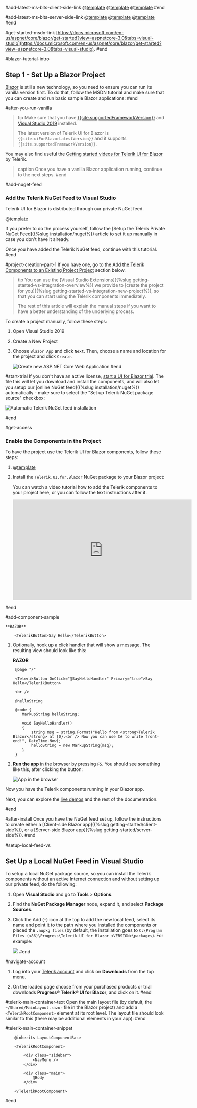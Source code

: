 #add-latest-ms-bits-client-side-link
@[template](/_contentTemplates/common/get-started.md#blazor-tutorial-intro)
@[template](/_contentTemplates/common/get-started.md#get-started-msdn-link)
@[template](/_contentTemplates/common/get-started.md#after-you-run-vanilla)
#end



#add-latest-ms-bits-server-side-link
@[template](/_contentTemplates/common/get-started.md#blazor-tutorial-intro)
@[template](/_contentTemplates/common/get-started.md#get-started-msdn-link)
@[template](/_contentTemplates/common/get-started.md#after-you-run-vanilla)
#end


#get-started-msdn-link
 [https://docs.microsoft.com/en-us/aspnet/core/blazor/get-started?view=aspnetcore-3.0&tabs=visual-studio](https://docs.microsoft.com/en-us/aspnet/core/blazor/get-started?view=aspnetcore-3.0&tabs=visual-studio).
#end



#blazor-tutorial-intro
## Step 1 - Set Up a Blazor Project

[Blazor](https://blazor.net/) is still a new technology, so you need to ensure you can run its vanilla version first. To do that, follow the MSDN tutorial and make sure that you can create and run basic sample Blazor applications:
#end



#after-you-run-vanilla

>tip Make sure that you have [{{site.supportedFrameworkVersion}}](https://dotnet.microsoft.com/download/dotnet-core/3.1) and [Visual Studio 2019](https://visualstudio.microsoft.com/vs/) installed.
>
> The latest version of Telerik UI for Blazor is `{{site.uiForBlazorLatestVersion}}` and it supports `{{site.supportedFrameworkVersion}}`.


You may also find useful the [Getting started videos for Telerik UI for Blazor](https://www.youtube.com/watch?v=aaRAZYaJ4xc&list=PLvmaC-XMqeBYPTwcm478vs8Rujq2tiVJo) by Telerik.


>caption  Once you have a vanilla Blazor application running, continue to the next steps.
#end


#add-nuget-feed
### Add the Telerik NuGet Feed to Visual Studio

Telerik UI for Blazor is distributed through our private NuGet feed.

@[template](/_contentTemplates/common/get-started.md#start-trial)

If you prefer to do the process yourself, follow the [Setup the Telerik Private NuGet Feed]({%slug installation/nuget%}) article to set it up manually in case you don't have it already.

Once you have added the Telerik NuGet feed, continue with this tutorial.
#end


#project-creation-part-1
 If you have one, go to the [Add the Telerik Components to an Existing Project Project](#step-3---add-the-telerik-components-to-an-existing-project) section below.



>tip You can use the [Visual Studio Extensions]({%slug getting-started-vs-integration-overview%}) we provide to [create the project for you]({%slug getting-started-vs-integration-new-project%}), so that you can start using the Telerik components immediately.
>
>The rest of this article will explain the manual steps if you want to have a better understanding of the underlying process.

To create a project manually, follow these steps:

1. Open Visual Studio 2019

1. Create a New Project

1. Choose `Blazor App` and click `Next`. Then, choose a name and location for the project and click `Create`.

    ![Create new ASP.NET Core Web Application](images/create-new-application.png)
#end

#start-trial
If you don't have an active license, [start a UI for Blazor trial](https://www.telerik.com/download-trial-file/v2-b/ui-for-blazor). The file this will let you download and install the components, and will also let you setup our [online NuGet feed]({%slug installation/nuget%}) automatically - make sure to select the "Set up Telerik NuGet package source" checkbox: 

  ![Automatic Telerik NuGet feed installation](/getting-started/images/automated-nuget-feed-setup.png)

#end

#get-access
### Enable the Components in the Project

To have the project use the Telerik UI for Blazor components, follow these steps:

1. @[template](/_contentTemplates/common/get-started.md#start-trial)

1. Install the `Telerik.UI.for.Blazor` NuGet package to your Blazor project:

    You can watch a video tutorial how to add the Telerik components to your project here, or you can follow the text instructions after it.
    
    <iframe width="560" height="315" src="https://www.youtube.com/embed/fwR8Yxe7DPQ" frameborder="0" allow="accelerometer; autoplay; encrypted-media; gyroscope; picture-in-picture" allowfullscreen></iframe>
#end


#add-component-sample

    **RAZOR**
    
        <TelerikButton>Say Hello</TelerikButton>
        
1. Optionally, hook up a click handler that will show a message. The resulting view should look like this:

    **RAZOR**
    
        @page "/"
        
        <TelerikButton OnClick="@SayHelloHandler" Primary="true">Say Hello</TelerikButton>
        
        <br />
        
        @helloString
        
        @code {
           MarkupString helloString;
        
           void SayHelloHandler()
           {
               string msg = string.Format("Hello from <strong>Telerik Blazor</strong> at {0}.<br /> Now you can use C# to write front-end!", DateTime.Now);
               helloString = new MarkupString(msg);
           }
        }

1. **Run the app** in the browser by pressing `F5`. You should see something like this, after clicking the button:

    ![App in the browser](images/app-in-browser.png)

Now you have the Telerik components running in your Blazor app.

Next, you can explore the [live demos](https://demos.telerik.com/blazor-ui/) and the rest of the documentation.

#end


#after-install
Once you have the NuGet feed set up, follow the instructions to create either a [Client-side Blazor app]({%slug getting-started/client-side%}), or a [Server-side Blazor app]({%slug getting-started/server-side%}).
#end

#setup-local-feed-vs
## Set Up a Local NuGet Feed in Visual Studio

To setup a local NuGet package source, so you can install the Telerik components without an active Internet connection and without setting up our private feed, do the following:

1. Open **Visual Studio** and go to **Tools** > **Options**.

1. Find the **NuGet Package Manager** node, expand it, and select **Package Sources**.

1. Click the Add (`+`) icon at the top to add the new local feed, select its name and point it to the path where you installed the components or placed the `.nupkg files` (by default, the installation goes to `C:\Program Files (x86)\Progress\Telerik UI for Blazor <VERSION>\packages`). For example:

    ![](images/create-local-nuget-feed.png)
#end


#navigate-account
1. Log into your [Telerik account](http://www.telerik.com/account/default.aspx) and click on **Downloads** from the top menu.

1. On the loaded page choose from your purchased products or trial downloads **Progress® Telerik® UI for Blazor**, and click on it.
#end


#telerik-main-container-text
Open the main layout file (by default, the `~/Shared/MainLayout.razor` file in the Blazor project) and add a `<TelerikRootComponent>` element at its root level. The layout file should look similar to this (there may be additional elements in your app):
#end


#telerik-main-container-snippet

        @inherits LayoutComponentBase
        
        <TelerikRootComponent>
        
            <div class="sidebar">
                <NavMenu />
            </div>
            
            <div class="main">
                @Body
            </div>
        
        </TelerikRootComponent>
#end

